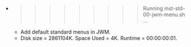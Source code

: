 * >>>>>>>>> Running inst-std-00-jwm-menu.sh ...
  * Add default standard menus in JWM.
  * Disk size = 2861104K. Space Used = 4K. Runtime = 00:00:00:01.
